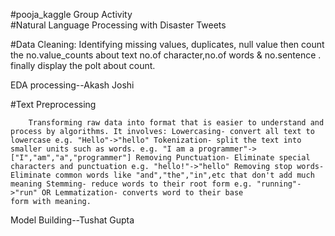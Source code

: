 #pooja_kaggle
Group Activity
<br>
#Natural Language Processing with Disaster Tweets

#Data Cleaning: 
     Identifying missing values, duplicates, null value then count the no.value_counts about text no.of character,no.of words & no.sentence . finally display the polt about count.

EDA processing--Akash Joshi 

#Text Preprocessing

        Transforming raw data into format that is easier to understand and process by algorithms. It involves: Lowercasing- convert all text to lowercase e.g. "Hello"->"hello" Tokenization- split the text into smaller units such as words. e.g. "I am a programmer"->["I","am","a","programmer"] Removing Punctuation- Eliminate special characters and punctuation e.g. "hello!"->"hello" Removing stop words- Eliminate common words like "and","the","in",etc that don't add much meaning Stemming- reduce words to their root form e.g. "running"->"run" OR Lemmatization- converts word to their base form with meaning.

      
Model Building--Tushat Gupta



